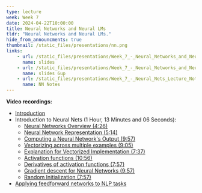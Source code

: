 ```yaml
---
type: lecture
week: Week 7
date: 2024-04-22T10:00:00
title: Neural Networks and Neural LMs
tldr: "Neural Networks and Neural LMs."
hide_from_announcments: true
thumbnail: /static_files/presentations/nn.png
links: 
    - url: /static_files/presentations/Week_7_-_Neural_Networks_and_Neural_LMs.pdf
      name: slides
    - url: /static_files/presentations/Week_7_-_Neural_Networks_and_Neural_LMs_6up.pdf
      name: slides 6up
    - url: /static_files/presentations/Week_7_-_Neural_Nets_Lecture_Notes.pdf
      name: NN Notes
---
```

**Video recordings:**
- [Introduction](XXXXXX)
- Introduction to Neural Nets (1 Hour, 13 Minutes and 06 Seconds):
    - [Neural Networks Overview (4:26)](https://youtu.be/NAZFnD0jfLw)
    - [Neural Network Representation (5:14)](https://youtu.be/bYtACdBD9xo)
    - [Computing a Neural Network's Output (9:57)](https://youtu.be/t99bStihO6g)
    - [Vectorizing across multiple examples (9:05)](XXXXX)
    - [Explanation for Vectorized Implementation (7:37)](XXXXX)
    - [Activation functions (10:56)](XXXXX)
    - [Derivatives of activation functions (7:57)](XXXXX)
    - [Gradient descent for Neural Networks (9:57)](XXXXX)
    - [Random Initialization (7:57)](XXXXX)
- [Applying feedforward networks to NLP tasks](XXXXX)
